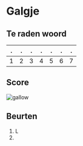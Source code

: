 # Galgje

## Te raden woord

|.|.|.|.|.|.|.|
|-|-|-|-|-|-|-|
|1|2|3|4|5|6|7|

## Score
![gallow](./images/1.png)

## Beurten
1. L
2. 